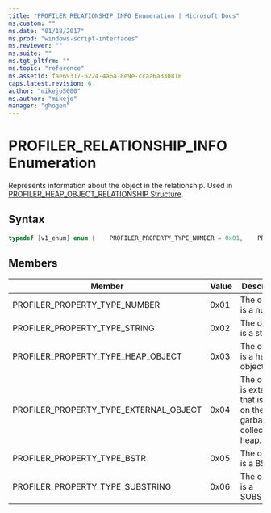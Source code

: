 ```yaml
---
title: "PROFILER_RELATIONSHIP_INFO Enumeration | Microsoft Docs"
ms.custom: ""
ms.date: "01/18/2017"
ms.prod: "windows-script-interfaces"
ms.reviewer: ""
ms.suite: ""
ms.tgt_pltfrm: ""
ms.topic: "reference"
ms.assetid: fae69317-6224-4a6a-8e9e-ccaa6a330818
caps.latest.revision: 6
author: "mikejo5000"
ms.author: "mikejo"
manager: "ghogen"
---
```

# PROFILER_RELATIONSHIP_INFO Enumeration
Represents information about the object in the relationship. Used in [PROFILER_HEAP_OBJECT_RELATIONSHIP Structure](../../winscript/reference/profiler-heap-object-relationship-structure.md).  
  
## Syntax  
  
```cpp
typedef [v1_enum] enum {    PROFILER_PROPERTY_TYPE_NUMBER = 0x01,    PROFILER_PROPERTY_TYPE_STRING = 0x02,    PROFILER_PROPERTY_TYPE_HEAP_OBJECT = 0x03,    PROFILER_PROPERTY_TYPE_EXTERNAL_OBJECT = 0x04,    PROFILER_PROPERTY_TYPE_BSTR = 0x05,} PROFILER_RELATIONSHIP_INFO;  
```  
  
## Members  
  
|Member|Value|Description|  
|------------|-----------|-----------------|  
|PROFILER_PROPERTY_TYPE_NUMBER|0x01|The object is a number.|  
|PROFILER_PROPERTY_TYPE_STRING|0x02|The object is a string.|  
|PROFILER_PROPERTY_TYPE_HEAP_OBJECT|0x03|The object is a heap object.|  
|PROFILER_PROPERTY_TYPE_EXTERNAL_OBJECT|0x04|The object is external, that is, not on the garbage collection heap.|  
|PROFILER_PROPERTY_TYPE_BSTR|0x05|The object is a BSTR.|  
|PROFILER_PROPERTY_TYPE_SUBSTRING|0x06|The object is a SUBSTRING.|